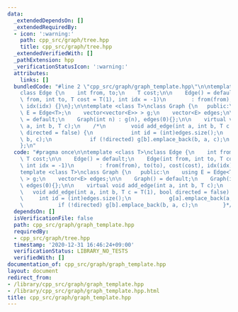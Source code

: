 ```yaml
---
data:
  _extendedDependsOn: []
  _extendedRequiredBy:
  - icon: ':warning:'
    path: cpp_src/graph/tree.hpp
    title: cpp_src/graph/tree.hpp
  _extendedVerifiedWith: []
  _pathExtension: hpp
  _verificationStatusIcon: ':warning:'
  attributes:
    links: []
  bundledCode: "#line 2 \"cpp_src/graph/graph_template.hpp\"\n\ntemplate <class T>\n\
    class Edge {\n    int from, to;\n    T cost;\n\n    Edge() = default;\n    Edge(int\
    \ from, int to, T cost = T(1), int idx = -1)\n        : from(from), to(to), cost(cost),\
    \ idx(idx) {}\n};\n\ntemplate <class T>\nclass Graph {\n   public:\n    using\
    \ E = Edge<T>;\n    vector<vector<E>> > g;\n    vector<E> edges;\n\n    Graph()\
    \ = default;\n    Graph(int n) : g(n), edges(0){};\n\n    virtual void add_edge(int\
    \ a, int b, T c);\n    /*\n        void add_edge(int a, int b, T c = T(1), bool\
    \ directed = false) {\n            int id = (int)edges.size();\n            g[a].emplace_back(a,\
    \ b, c);\n            if (!directed) g[b].emplace_back(b, a, c);\n        }*/\n\
    };\n"
  code: "#pragma once\n\ntemplate <class T>\nclass Edge {\n    int from, to;\n   \
    \ T cost;\n\n    Edge() = default;\n    Edge(int from, int to, T cost = T(1),\
    \ int idx = -1)\n        : from(from), to(to), cost(cost), idx(idx) {}\n};\n\n\
    template <class T>\nclass Graph {\n   public:\n    using E = Edge<T>;\n    vector<vector<E>>\
    \ > g;\n    vector<E> edges;\n\n    Graph() = default;\n    Graph(int n) : g(n),\
    \ edges(0){};\n\n    virtual void add_edge(int a, int b, T c);\n    /*\n     \
    \   void add_edge(int a, int b, T c = T(1), bool directed = false) {\n       \
    \     int id = (int)edges.size();\n            g[a].emplace_back(a, b, c);\n \
    \           if (!directed) g[b].emplace_back(b, a, c);\n        }*/\n};\n"
  dependsOn: []
  isVerificationFile: false
  path: cpp_src/graph/graph_template.hpp
  requiredBy:
  - cpp_src/graph/tree.hpp
  timestamp: '2020-12-31 16:46:24+09:00'
  verificationStatus: LIBRARY_NO_TESTS
  verifiedWith: []
documentation_of: cpp_src/graph/graph_template.hpp
layout: document
redirect_from:
- /library/cpp_src/graph/graph_template.hpp
- /library/cpp_src/graph/graph_template.hpp.html
title: cpp_src/graph/graph_template.hpp
---
```


